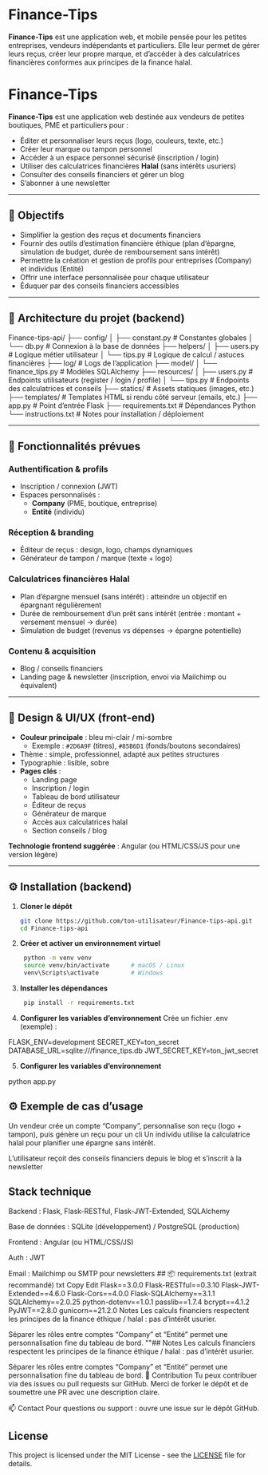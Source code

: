 # Finance-Tips

**Finance-Tips** est une application web, et mobile pensée pour les petites entreprises, vendeurs indépendants et particuliers.
Elle leur permet de gérer leurs reçus, créer leur propre marque, et d’accéder à des calculatrices financières conformes aux principes de la finance halal.

# Finance-Tips

**Finance-Tips** est une application web destinée aux vendeurs de petites boutiques, PME et particuliers pour :
- Éditer et personnaliser leurs reçus (logo, couleurs, texte, etc.)
- Créer leur marque ou tampon personnel
- Accéder à un espace personnel sécurisé (inscription / login)
- Utiliser des calculatrices financières **Halal** (sans intérêts usuriers)
- Consulter des conseils financiers et gérer un blog
- S’abonner à une newsletter

---

## 🎯 Objectifs

- Simplifier la gestion des reçus et documents financiers
- Fournir des outils d’estimation financière éthique (plan d’épargne, simulation de budget, durée de remboursement sans intérêt)
- Permettre la création et gestion de profils pour entreprises (Company) et individus (Entité)
- Offrir une interface personnalisée pour chaque utilisateur
- Éduquer par des conseils financiers accessibles

---

## 🧱 Architecture du projet (backend)

Finance-tips-api/
├── config/
│ ├── constant.py # Constantes globales
│ └── db.py # Connexion à la base de données
├── helpers/
│ ├── users.py # Logique métier utilisateur
│ └── tips.py # Logique de calcul / astuces financières
├── log/ # Logs de l’application
├── model/
│ └── finance_tips.py # Modèles SQLAlchemy
├── resources/
│ ├── users.py # Endpoints utilisateurs (register / login / profile)
│ └── tips.py # Endpoints des calculatrices et conseils
├── statics/ # Assets statiques (images, etc.)
├── templates/ # Templates HTML si rendu côté serveur (emails, etc.)
├── app.py # Point d’entrée Flask
├── requirements.txt # Dépendances Python
└── instructions.txt # Notes pour installation / déploiement



---

## 🔧 Fonctionnalités prévues

### Authentification & profils
- Inscription / connexion (JWT)
- Espaces personnalisés : 
  - **Company** (PME, boutique, entreprise)
  - **Entité** (individu)

### Réception & branding
- Éditeur de reçus : design, logo, champs dynamiques
- Générateur de tampon / marque (texte + logo)

### Calculatrices financières Halal
- Plan d’épargne mensuel (sans intérêt) : atteindre un objectif en épargnant régulièrement
- Durée de remboursement d’un prêt sans intérêt (entrée : montant + versement mensuel → durée)
- Simulation de budget (revenus vs dépenses → épargne potentielle)

### Contenu & acquisition
- Blog / conseils financiers
- Landing page & newsletter (inscription, envoi via Mailchimp ou équivalent)

---

## 🎨 Design & UI/UX (front-end)

- **Couleur principale** : bleu mi-clair / mi-sombre  
  - Exemple : `#2D6A9F` (titres), `#85B6D1` (fonds/boutons secondaires)
- Thème : simple, professionnel, adapté aux petites structures
- Typographie : lisible, sobre
- **Pages clés** :
  - Landing page
  - Inscription / login
  - Tableau de bord utilisateur
  - Éditeur de reçus
  - Générateur de marque
  - Accès aux calculatrices halal
  - Section conseils / blog

**Technologie frontend suggérée** : Angular (ou HTML/CSS/JS pour une version légère)

---

## ⚙️ Installation (backend)

1. **Cloner le dépôt**
   ```bash
   git clone https://github.com/ton-utilisateur/Finance-tips-api.git
   cd Finance-tips-api

2. **Créer et activer un environnement virtuel**
   ```bash
    python -m venv venv
    source venv/bin/activate      # macOS / Linux
    venv\Scripts\activate         # Windows

3. **Installer les dépendances**
   ```bash
    pip install -r requirements.txt

4. **Configurer les variables d’environnement**
Crée un fichier .env (exemple) :

FLASK_ENV=development
SECRET_KEY=ton_secret
DATABASE_URL=sqlite:///finance_tips.db
JWT_SECRET_KEY=ton_jwt_secret

5. **Configurer les variables d’environnement**

python app.py


## ⚙️ Exemple de cas d’usage

Un vendeur crée un compte “Company”, personnalise son reçu (logo + tampon), puis génère un reçu pour un cli
Un individu utilise la calculatrice halal pour planifier une épargne sans intérêt.

L’utilisateur reçoit des conseils financiers depuis le blog et s’inscrit à la newsletter
## Stack technique
Backend : Flask, Flask-RESTful, Flask-JWT-Extended, SQLAlchemy

Base de données : SQLite (développement) / PostgreSQL (production)

Frontend : Angular (ou HTML/CSS/JS)

Auth : JWT

Email : Mailchimp ou SMTP pour newsletters ## 📦 requirements.txt (extrait recommandé)
txt
Copy
Edit
Flask==3.0.0
Flask-RESTful==0.3.10
Flask-JWT-Extended==4.6.0
Flask-Cors==4.0.0
Flask-SQLAlchemy==3.1.1
SQLAlchemy==2.0.25
python-dotenv==1.0.1
passlib==1.7.4
bcrypt==4.1.2
PyJWT==2.8.0
gunicorn==21.2.0
Notes
Les calculs financiers respectent les principes de la finance éthique / halal : pas d’intérêt usurier.

Séparer les rôles entre comptes “Company” et “Entité” permet une personnalisation fine du tableau de bord. ""## Notes
Les calculs financiers respectent les principes de la finance éthique / halal : pas d’intérêt usurier.

Séparer les rôles entre comptes “Company” et “Entité” permet une personnalisation fine du tableau de bord. 🤝 Contribution
Tu peux contribuer via des issues ou pull requests sur GitHub. Merci de forker le dépôt et de soumettre une PR avec une description claire.

📫 Contact
Pour questions ou support : ouvre une issue sur le dépôt GitHub.
## License

This project is licensed under the MIT License - see the [LICENSE](LICENSE) file for details.